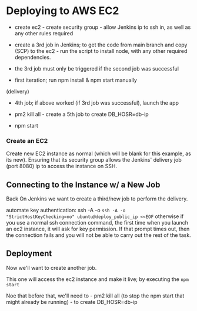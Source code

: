 # Deploying to AWS EC2

- create ec2 - create security group - allow Jenkins ip to ssh in, as well as any other rules required

- create a 3rd job in Jenkins; to get the code from main branch and copy (SCP) to the ec2 - run the script to install node, with any other required dependencies.

- the 3rd job must only be triggered if the second job was successful

- first iteration; run npm install & npm start manually

(delivery)

- 4th job; if above worked (if 3rd job was successful), launch the app

- pm2 kill all - create a 5th job to create DB_HOSR=db-ip

- npm start

### Create an EC2

Create new EC2 instance as normal (which will be blank for this example, as its new). Ensuring that its security group allows the Jenkins' delivery job (port 8080) ip to access the instance on SSH.

## Connecting to the Instance w/ a New Job

Back On Jenkins we want to create a third/new job to perform the delivery.

automate key authentication: ssh -A -o `ssh -A -o "StrictHostKeyChecking=no" ubuntu@deploy_public_ip <<EOF` otherwise if you use a normal ssh connection command, the first time when you launch an ec2 instance, it will ask for key permission. If that prompt times out, then the connection fails and you will not be able to carry out the rest of the task.

## Deployment

Now we'll want to create another job.

This one will access the ec2 instance and make it live; by executing the `npm start`

Noe that before that, we'll need to - pm2 kill all (to stop the npm start that might already be running) - to create DB_HOSR=db-ip